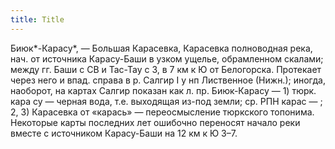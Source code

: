 ```yaml
---
title: Title
---
```


Биюк*-Карасу*, — Большая Карасевка, Карасевка полноводная река, нач. от
источника Карасу-Баши в узком ущелье, обрамленном скалами; между гг. Баши с СВ и
Тас-Тау с З, в 7 км к Ю от Белогорска. Протекает через него и впад. справа в р.
Салгир I у нп Лиственное (Нижн.); иногда, наоборот, на картах Салгир показан как
л. пр. Биюк-Карасу — 1) тюрк. кара су — черная вода, т.е. выходящая из-под
земли; ср. РПН карас — ; 2, 3) Карасевка от «карась» — переосмысление тюркского
топонима. Некоторые карты последних лет ошибочно переносят начало реки вместе с
источником Карасу-Баши на 12 км к Ю З–7.
